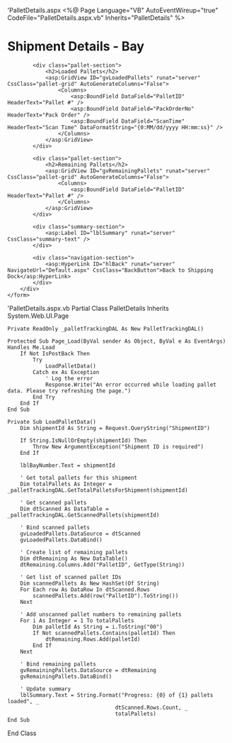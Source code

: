 'PalletDetails.aspx
<%@ Page Language="VB" AutoEventWireup="true" CodeFile="PalletDetails.aspx.vb" Inherits="PalletDetails" %>
<!DOCTYPE html>
<html xmlns="http://www.w3.org/1999/xhtml">
<head runat="server">
    <title>Pallet Details</title>
    <link href="Styles.css" rel="stylesheet" type="text/css" />
    <meta http-equiv="refresh" content="30">
</head>
<body>
    <form id="form1" runat="server">
        <div class="pallet-details-container">
            <h1>Shipment Details - Bay <asp:Label ID="lblBayNumber" runat="server" /></h1>
            
            <div class="pallet-section">
                <h2>Loaded Pallets</h2>
                <asp:GridView ID="gvLoadedPallets" runat="server" CssClass="pallet-grid" AutoGenerateColumns="False">
                    <Columns>
                        <asp:BoundField DataField="PalletID" HeaderText="Pallet #" />
                        <asp:BoundField DataField="PackOrderNo" HeaderText="Pack Order" />
                        <asp:BoundField DataField="ScanTime" HeaderText="Scan Time" DataFormatString="{0:MM/dd/yyyy HH:mm:ss}" />
                    </Columns>
                </asp:GridView>
            </div>

            <div class="pallet-section">
                <h2>Remaining Pallets</h2>
                <asp:GridView ID="gvRemainingPallets" runat="server" CssClass="pallet-grid" AutoGenerateColumns="False">
                    <Columns>
                        <asp:BoundField DataField="PalletID" HeaderText="Pallet #" />
                    </Columns>
                </asp:GridView>
            </div>

            <div class="summary-section">
                <asp:Label ID="lblSummary" runat="server" CssClass="summary-text" />
            </div>

            <div class="navigation-section">
                <asp:HyperLink ID="hlBack" runat="server" NavigateUrl="Default.aspx" CssClass="BackButton">Back to Shipping Dock</asp:HyperLink>
            </div>
        </div>
    </form>
</body>
</html>

'PalletDetails.aspx.vb
Partial Class PalletDetails
    Inherits System.Web.UI.Page

    Private ReadOnly _palletTrackingDAL As New PalletTrackingDAL()

    Protected Sub Page_Load(ByVal sender As Object, ByVal e As EventArgs) Handles Me.Load
        If Not IsPostBack Then
            Try
                LoadPalletData()
            Catch ex As Exception
                ' Log the error
                Response.Write("An error occurred while loading pallet data. Please try refreshing the page.")
            End Try
        End If
    End Sub

    Private Sub LoadPalletData()
        Dim shipmentId As String = Request.QueryString("ShipmentID")
        
        If String.IsNullOrEmpty(shipmentId) Then
            Throw New ArgumentException("Shipment ID is required")
        End If

        lblBayNumber.Text = shipmentId

        ' Get total pallets for this shipment
        Dim totalPallets As Integer = _palletTrackingDAL.GetTotalPalletsForShipment(shipmentId)
        
        ' Get scanned pallets
        Dim dtScanned As DataTable = _palletTrackingDAL.GetScannedPallets(shipmentId)
        
        ' Bind scanned pallets
        gvLoadedPallets.DataSource = dtScanned
        gvLoadedPallets.DataBind()

        ' Create list of remaining pallets
        Dim dtRemaining As New DataTable()
        dtRemaining.Columns.Add("PalletID", GetType(String))

        ' Get list of scanned pallet IDs
        Dim scannedPallets As New HashSet(Of String)
        For Each row As DataRow In dtScanned.Rows
            scannedPallets.Add(row("PalletID").ToString())
        Next

        ' Add unscanned pallet numbers to remaining pallets
        For i As Integer = 1 To totalPallets
            Dim palletId As String = i.ToString("00")
            If Not scannedPallets.Contains(palletId) Then
                dtRemaining.Rows.Add(palletId)
            End If
        Next

        ' Bind remaining pallets
        gvRemainingPallets.DataSource = dtRemaining
        gvRemainingPallets.DataBind()

        ' Update summary
        lblSummary.Text = String.Format("Progress: {0} of {1} pallets loaded", _
                                      dtScanned.Rows.Count, _
                                      totalPallets)
    End Sub
End Class
